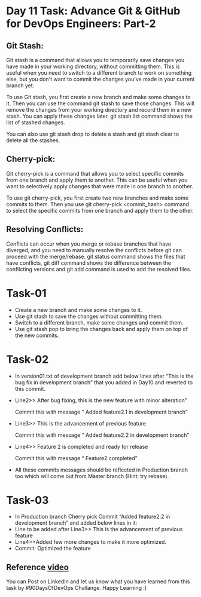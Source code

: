 # Day 11 Task: Advance Git & GitHub for DevOps Engineers: Part-2

## Git Stash:
Git stash is a command that allows you to temporarily save changes you have made in your working directory, without committing them. This is useful when you need to switch to a different branch to work on something else, but you don't want to commit the changes you've made in your current branch yet.

To use Git stash, you first create a new branch and make some changes to it. Then you can use the command git stash to save those changes. This will remove the changes from your working directory and record them in a new stash. You can apply these changes later. git stash list command shows the list of stashed changes.

You can also use git stash drop to delete a stash and git stash clear to delete all the stashes.

## Cherry-pick:
Git cherry-pick is a command that allows you to select specific commits from one branch and apply them to another. This can be useful when you want to selectively apply changes that were made in one branch to another.

To use git cherry-pick, you first create two new branches and make some commits to them. Then you use git cherry-pick <commit_hash> command to select the specific commits from one branch and apply them to the other.

## Resolving Conflicts:
Conflicts can occur when you merge or rebase branches that have diverged, and you need to manually resolve the conflicts before git can proceed with the merge/rebase.
git status command shows the files that have conflicts, git diff command shows the difference between the conflicting versions and git add command is used to add the resolved files.


# Task-01 
- Create a new branch and make some changes to it.
- Use git stash to save the changes without committing them.
- Switch to a different branch, make some changes and commit them.
- Use git stash pop to bring the changes back and apply them on top of the new commits.

# Task-02
- In version01.txt of development branch add below lines after “This is the bug fix in development branch” that you added in Day10 and reverted to this commit.
- Line2>> After bug fixing, this is the new feature with minor alteration”

  Commit this with message “ Added feature2.1 in development branch”
- Line3>> This is the advancement of previous feature

  Commit this with message “ Added feature2.2 in development branch”
- Line4>> Feature 2 is completed and ready for release

  Commit this with message “ Feature2 completed”
- All these commits messages should be reflected in Production branch too which will come out from Master branch (Hint: try rebase).

# Task-03
- In Production branch Cherry pick Commit “Added feature2.2 in development branch” and added below lines in it:
- Line to be added after Line3>> This is the advancement of previous feature
- Line4>>Added few more changes to make it more optimized.
- Commit: Optimized the feature


## Reference [video](https://youtu.be/apGV9Kg7ics)


You can Post on LinkedIn and let us know what you have learned from this task by #90DaysOfDevOps Challange. Happy Learning :)
